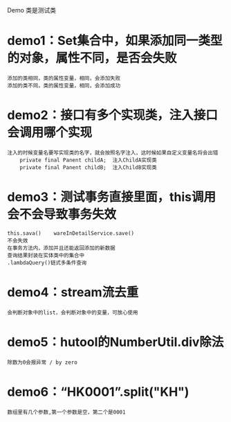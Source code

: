 Demo 类是测试类

# demo1：Set集合中，如果添加同一类型的对象，属性不同，是否会失败
    添加的类相同，类的属性变量，相同，会添加失败
    添加的类不同，类的属性变量，相同，会添加成功

# demo2：接口有多个实现类，注入接口会调用哪个实现
    注入的时候变量名要写实现类的名字，就会按照名字注入，这时候如果自定义变量名将会出错
        private final Panent childA;  注入ChildA实现类
        private final Panent childB;  注入ChildB实现类

# demo3：测试事务直接里面，this调用会不会导致事务失效
    this.sava()    wareInDetailService.save()
    不会失效
    在事务方法内，添加并且还能返回添加的新数据
    查询结果封装在实体类中的集合中
    .lambdaQuery()链式多条件查询

# demo4：stream流去重
    会判断对象中的list，会判断对象中的变量，可放心使用

# demo5：hutool的NumberUtil.div除法
    除数为0会报异常 / by zero

# demo6：“HK0001”.split("KH")
    数组里有几个参数,第一个参数是空，第二个是0001